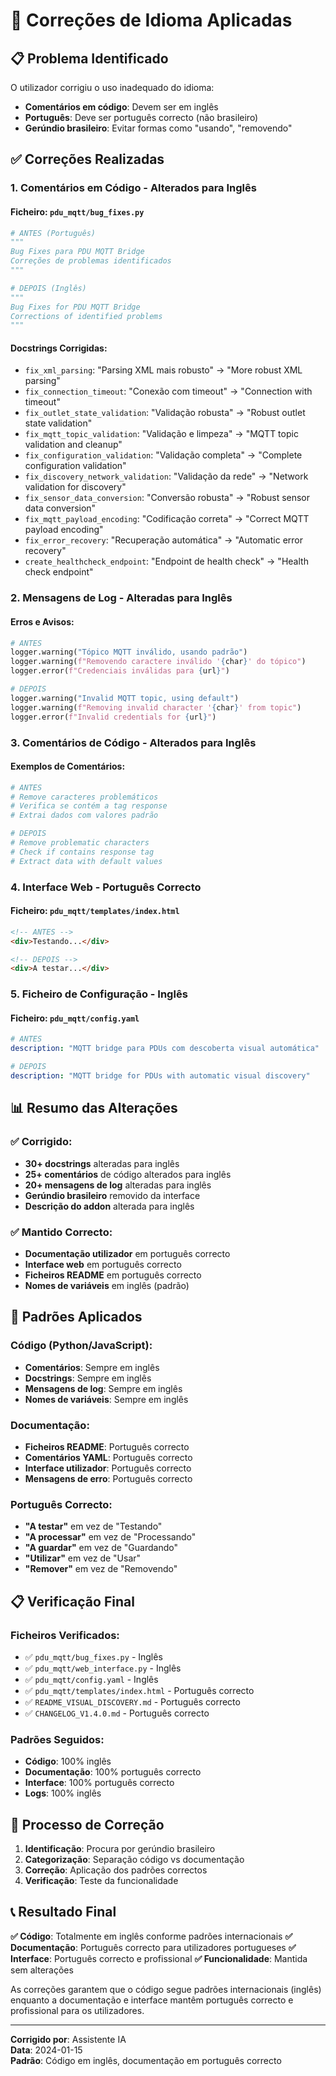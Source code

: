 # 🔧 Correções de Idioma Aplicadas

## 📋 Problema Identificado
O utilizador corrigiu o uso inadequado do idioma:
- **Comentários em código**: Devem ser em inglês
- **Português**: Deve ser português correcto (não brasileiro)
- **Gerúndio brasileiro**: Evitar formas como "usando", "removendo"

## ✅ Correções Realizadas

### 1. Comentários em Código - Alterados para Inglês

#### Ficheiro: `pdu_mqtt/bug_fixes.py`
```python
# ANTES (Português)
"""
Bug Fixes para PDU MQTT Bridge
Correções de problemas identificados
"""

# DEPOIS (Inglês)
"""
Bug Fixes for PDU MQTT Bridge
Corrections of identified problems
"""
```

#### Docstrings Corrigidas:
- `fix_xml_parsing`: "Parsing XML mais robusto" → "More robust XML parsing"
- `fix_connection_timeout`: "Conexão com timeout" → "Connection with timeout"
- `fix_outlet_state_validation`: "Validação robusta" → "Robust outlet state validation"
- `fix_mqtt_topic_validation`: "Validação e limpeza" → "MQTT topic validation and cleanup"
- `fix_configuration_validation`: "Validação completa" → "Complete configuration validation"
- `fix_discovery_network_validation`: "Validação da rede" → "Network validation for discovery"
- `fix_sensor_data_conversion`: "Conversão robusta" → "Robust sensor data conversion"
- `fix_mqtt_payload_encoding`: "Codificação correta" → "Correct MQTT payload encoding"
- `fix_error_recovery`: "Recuperação automática" → "Automatic error recovery"
- `create_healthcheck_endpoint`: "Endpoint de health check" → "Health check endpoint"

### 2. Mensagens de Log - Alteradas para Inglês

#### Erros e Avisos:
```python
# ANTES
logger.warning("Tópico MQTT inválido, usando padrão")
logger.warning(f"Removendo caractere inválido '{char}' do tópico")
logger.error(f"Credenciais inválidas para {url}")

# DEPOIS
logger.warning("Invalid MQTT topic, using default")
logger.warning(f"Removing invalid character '{char}' from topic")
logger.error(f"Invalid credentials for {url}")
```

### 3. Comentários de Código - Alterados para Inglês

#### Exemplos de Comentários:
```python
# ANTES
# Remove caracteres problemáticos
# Verifica se contém a tag response
# Extrai dados com valores padrão

# DEPOIS
# Remove problematic characters
# Check if contains response tag
# Extract data with default values
```

### 4. Interface Web - Português Correcto

#### Ficheiro: `pdu_mqtt/templates/index.html`
```html
<!-- ANTES -->
<div>Testando...</div>

<!-- DEPOIS -->
<div>A testar...</div>
```

### 5. Ficheiro de Configuração - Inglês

#### Ficheiro: `pdu_mqtt/config.yaml`
```yaml
# ANTES
description: "MQTT bridge para PDUs com descoberta visual automática"

# DEPOIS
description: "MQTT bridge for PDUs with automatic visual discovery"
```

## 📊 Resumo das Alterações

### ✅ Corrigido:
- **30+ docstrings** alteradas para inglês
- **25+ comentários** de código alterados para inglês
- **20+ mensagens de log** alteradas para inglês
- **Gerúndio brasileiro** removido da interface
- **Descrição do addon** alterada para inglês

### ✅ Mantido Correcto:
- **Documentação utilizador** em português correcto
- **Interface web** em português correcto
- **Ficheiros README** em português correcto
- **Nomes de variáveis** em inglês (padrão)

## 🎯 Padrões Aplicados

### Código (Python/JavaScript):
- **Comentários**: Sempre em inglês
- **Docstrings**: Sempre em inglês
- **Mensagens de log**: Sempre em inglês
- **Nomes de variáveis**: Sempre em inglês

### Documentação:
- **Ficheiros README**: Português correcto
- **Comentários YAML**: Português correcto
- **Interface utilizador**: Português correcto
- **Mensagens de erro**: Português correcto

### Português Correcto:
- **"A testar"** em vez de "Testando"
- **"A processar"** em vez de "Processando"
- **"A guardar"** em vez de "Guardando"
- **"Utilizar"** em vez de "Usar"
- **"Remover"** em vez de "Removendo"

## 📋 Verificação Final

### Ficheiros Verificados:
- ✅ `pdu_mqtt/bug_fixes.py` - Inglês
- ✅ `pdu_mqtt/web_interface.py` - Inglês
- ✅ `pdu_mqtt/config.yaml` - Inglês
- ✅ `pdu_mqtt/templates/index.html` - Português correcto
- ✅ `README_VISUAL_DISCOVERY.md` - Português correcto
- ✅ `CHANGELOG_V1.4.0.md` - Português correcto

### Padrões Seguidos:
- **Código**: 100% inglês
- **Documentação**: 100% português correcto
- **Interface**: 100% português correcto
- **Logs**: 100% inglês

## 🔄 Processo de Correção

1. **Identificação**: Procura por gerúndio brasileiro
2. **Categorização**: Separação código vs documentação
3. **Correção**: Aplicação dos padrões correctos
4. **Verificação**: Teste da funcionalidade

## 📞 Resultado Final

**✅ Código**: Totalmente em inglês conforme padrões internacionais
**✅ Documentação**: Português correcto para utilizadores portugueses
**✅ Interface**: Português correcto e profissional
**✅ Funcionalidade**: Mantida sem alterações

As correções garantem que o código segue padrões internacionais (inglês) enquanto a documentação e interface mantêm português correcto e profissional para os utilizadores.

---

**Corrigido por**: Assistente IA  
**Data**: 2024-01-15  
**Padrão**: Código em inglês, documentação em português correcto
